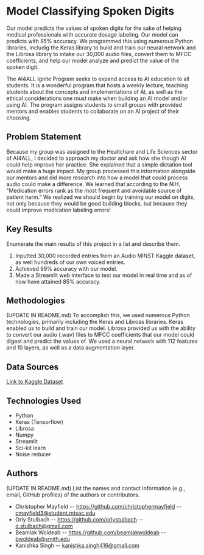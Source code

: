 # Model Classifying Spoken Digits

Our model predicts the values of spoken digits for the sake of helping medical professionals with accurate dosage labeling. Our model can predicts with 85% accuracy. We programmed this using numerous Python libraries, includig the Keras library to build and train our neural network and the Librosa library to intake our 30,000 audio files, convert them to MFCC coefficients, and help our model analyze and predict the value of the spoken digit.

The AI4ALL Ignite Program seeks to expand access to AI education to all students. It is a wonderful program that hosts a weekly lecture, teaching students about the concepts and implementations of AI, as well as the ethical considerations one must make when building an AI model and/or using AI. The program assigns students to small groups with provided mentors and enables students to collaborate on an AI project of their choosing.

## Problem Statement <!--- do not change this line -->

Because my group was assigned to the Healtchare and Life Sciences sector of AI4ALL, I decided to approach my doctor and ask how she though AI could help improve her practice. She explained that a simple dictation tool would make a huge impact. My group processed this information alongside our mentors and did more research into how a model that could process audio could make a difference. We learned that according to the NIH, "Medication errors rank as the most frequent and avoidable source of patient harm." We realized we should begin by training our model on digits, not only because they would be good building blocks, but because they could improve medication labeling errors!

## Key Results <!--- do not change this line -->

Enumerate the main results of this project in a list and describe them.
1. Inputted 30,000 recorded entries from an Audio MINST Kaggle dataset, as well hundreds of our own voiced entries.
2. Achieved 99% accuracy with our model.
3. Made a Streamlit web interface to test our model in real time and as of now have attained 85% accuracy.


## Methodologies <!--- do not change this line -->

(UPDATE IN README.md)
To accomplish this, we used numerous Python technologies, primarily including the Keras and Libroas libraries. Keras enabled us to build and train our model. Librosa provided us with the ability to convert our audio (.wav) files to MFCC coefficients that our model could digest and predict the values of. We used a neural network with 112 features and 10 layers, as well as a data augmentation layer.


## Data Sources <!--- do not change this line -->

[Link to Kaggle Dataset](https://www.kaggle.com/datasets/sripaadsrinivasan/audio-mnist)

## Technologies Used <!--- do not change this line -->

- Python
- Keras (Tensorflow)
- Librosa
- Numpy
- Streamlit
- Sci-kit learn
- Noise reducer


## Authors <!--- do not change this line -->

(UPDATE IN README.md)
List the names and contact information (e.g., email, GitHub profiles) of the authors or contributors.
- Christopher Mayfield -- https://github.com/christophermayfield -- [cmayfield3@student.mtsac.edu](mailto:cmayfield3@student.mtsac.edu)
- Orly Stulbach -- https://github.com/orlystulbach -- [o.stulbach@gmail.com](mailto:o.stulbach@gmail.com)
- Beamlak Woldeab -- https://github.com/beamlakwoldeab -- [bwoldeab@smith.edu](mailto:bwoldeab@smith.edu)
- Kanishka Singh -- [kanishka.singh416@gmail.com](mailto:kanishka.singh416@gmail.com)
